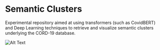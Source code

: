 # Semantic Clusters
Experimental repository aimed at using transformers (such as CovidBERT) and Deep Learning techniques to retrieve and visualize semantic clusters underlying the CORD-19 database.

![Alt Text](/docs/semantic_clusters.gif)
